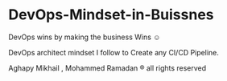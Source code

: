 # DevOps-Mindset-in-Buissnes
DevOps wins by making the business Wins ☺️ <br>

DevOps architect mindset I follow to Create any CI/CD Pipeline.


Aghapy Mikhail , Mohammed Ramadan ® all rights reserved
